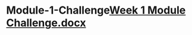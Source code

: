 # Module-1-Challenge[Week 1 Module Challenge.docx](https://github.com/JanakPatel18/Module-1-Challenge/files/7361578/Week.1.Module.Challenge.docx)
